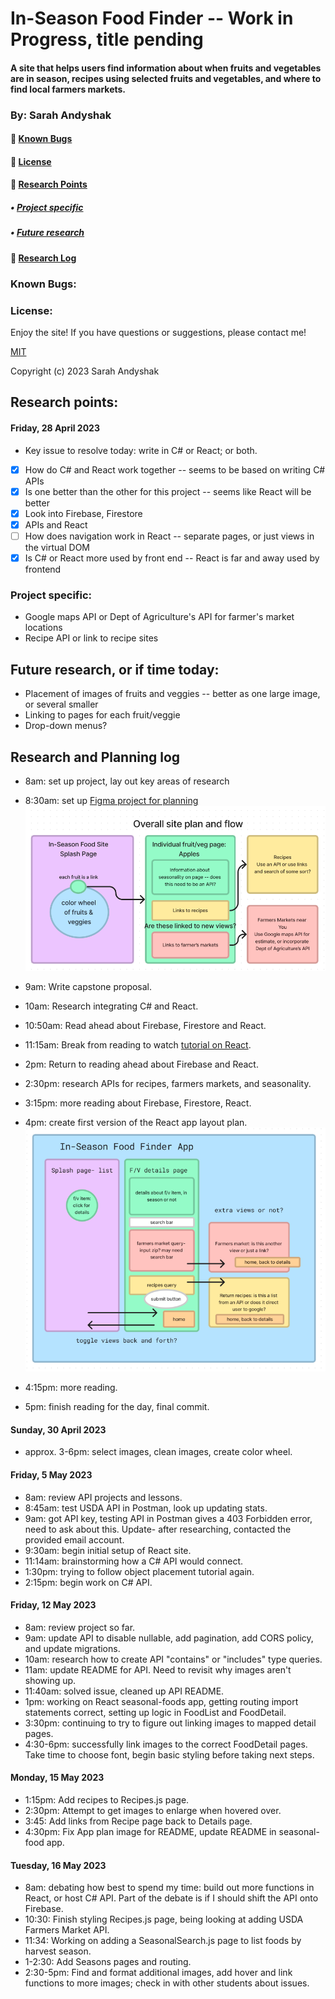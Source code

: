 # In-Season Food Finder -- Work in Progress, title pending

#### A site that helps users find information about when fruits and vegetables are in season, recipes using selected fruits and vegetables, and where to find local farmers markets. 

### By: Sarah Andyshak

#### 🍋 [Known Bugs](#known-bugs)
#### 🍒 [License](#license)
#### 🥦 [Research Points](#research-points)
##### • [Project specific](#project-specific)
##### • [Future research](#future-research-or-if-time-today)
#### 🍇 [Research Log](#research-and-planning-log)

### Known Bugs:

### License:
Enjoy the site! If you have questions or suggestions, please contact me!

[MIT](https://github.com/git/git-scm.com/blob/main/MIT-LICENSE.txt)

Copyright (c) 2023 Sarah Andyshak


## Research points:

#### Friday, 28 April 2023
* Key issue to resolve today: write in C# or React; or both. 

- [x] How do C# and React work together -- seems to be based on writing C# APIs
- [x] Is one better than the other for this project -- seems like React will be better
- [x] Look into Firebase, Firestore
- [x] APIs and React
- [ ] How does navigation work in React -- separate pages, or just views in the virtual DOM
- [x] Is C# or React more used by front end -- React is far and away used by frontend

### Project specific:
* Google maps API or Dept of Agriculture's API for farmer's market locations
* Recipe API or link to recipe sites

## Future research, or if time today: 
* Placement of images of fruits and veggies -- better as one large image, or several smaller
* Linking to pages for each fruit/veggie
* Drop-down menus?

## Research and Planning log
* 8am: set up project, lay out key areas of research
* 8:30am: set up [Figma project for planning](https://www.figma.com/file/ZEGbWcXC5QjQC8gzE0UkQT/In-Season-Food-Capstone?node-id=0%3A1&t=v0GHrqAo6qvnaWos-1)
![capstone plan](food-site-plan.png)

* 9am: Write capstone proposal.
* 10am: Research integrating C# and React.
* 10:50am: Read ahead about Firebase, Firestore and React.
* 11:15am: Break from reading to watch [tutorial on React](https://www.youtube.com/watch?v=b9eMGE7QtTk&list=PLWJHBbgEE85zkXzrgQ9fcHdvw4rH4Cx_U&index=4&ab_channel=JavaScriptMastery).
* 2pm: Return to reading ahead about Firebase and React.
* 2:30pm: research APIs for recipes, farmers markets, and seasonality.
* 3:15pm: more reading about Firebase, Firestore, React.
* 4pm: create first version of the React app layout plan.
![React app layout](ReactLayout.png)
* 4:15pm: more reading.
* 5pm: finish reading for the day, final commit.

#### Sunday, 30 April 2023
* approx. 3-6pm: select images, clean images, create color wheel.

#### Friday, 5 May 2023
* 8am: review API projects and lessons.
* 8:45am: test USDA API in Postman, look up updating stats.
* 9am: got API key, testing API in Postman gives a 403 Forbidden error, need to ask about this. Update- after researching, contacted the provided email account.
* 9:30am: begin initial setup of React site.
* 11:14am: brainstorming how a C# API would connect.
* 1:30pm: trying to follow object placement tutorial again.
* 2:15pm: begin work on C# API.

#### Friday, 12 May 2023
* 8am: review project so far.
* 9am: update API to disable nullable, add pagination, add CORS policy, and update migrations.
* 10am: research how to create API "contains" or "includes" type queries.
* 11am: update README for API. Need to revisit why images aren't showing up.
* 11:40am: solved issue, cleaned up API README.
* 1pm: working on React seasonal-foods app, getting routing import statements correct, setting up logic in FoodList and FoodDetail.
* 3:30pm: continuing to try to figure out linking images to mapped detail pages. 
* 4:30-6pm: successfully link images to the correct FoodDetail pages. Take time to choose font, begin basic styling before taking next steps.

#### Monday, 15 May 2023
* 1:15pm: Add recipes to Recipes.js page.
* 2:30pm: Attempt to get images to enlarge when hovered over.
* 3:45: Add links from Recipe page back to Details page.
* 4:30pm: Fix App plan image for README, update README in seasonal-food app.

#### Tuesday, 16 May 2023
* 8am: debating how best to spend my time: build out more functions in React, or host C# API. Part of the debate is if I should shift the API onto Firebase.
* 10:30: Finish styling Recipes.js page, being looking at adding USDA Farmers Market API.
* 11:34: Working on adding a SeasonalSearch.js page to list foods by harvest season.
* 1-2:30: Add Seasons pages and routing.
* 2:30-5pm: Find and format additional images, add hover and link functions to more images; check in with other students about issues.